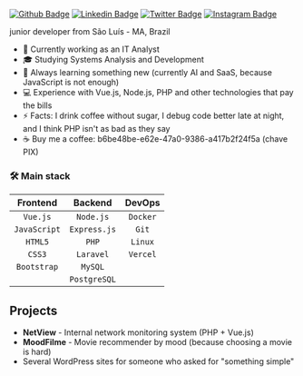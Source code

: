 [![Github Badge](https://img.shields.io/badge/-Github-000?style=flat-square&logo=Github&logoColor=white&link=https://github.com/vtrcav)](https://github.com/vtrcav)
[![Linkedin Badge](https://img.shields.io/badge/-LinkedIn-blue?style=flat-square&logo=Linkedin&logoColor=white&link=https://www.linkedin.com/in/vtrcav/)](https://www.linkedin.com/in/vtrcav/)
[![Twitter Badge](https://img.shields.io/badge/-Twitter-1ca0f1?style=flat-square&labelColor=1ca0f1&logo=twitter&logoColor=white&link=https://twitter.com/vitorfcp)](https://twitter.com/vitorfcp)
[![Instagram Badge](https://img.shields.io/badge/-Instagram-E4405F?style=flat-square&logo=instagram&logoColor=white&link=https://instagram.com/vitor.fcp)](https://instagram.com/vitor.fcp)

junior developer from São Luís - MA, Brazil

- 🏥 Currently working as an IT Analyst
- 🎓 Studying Systems Analysis and Development
- 🌱 Always learning something new (currently AI and SaaS, because JavaScript is not enough)
- 💻 Experience with Vue.js, Node.js, PHP and other technologies that pay the bills
- ⚡ Facts: I drink coffee without sugar, I debug code better late at night, and I think PHP isn't as bad as they say
- ☕ Buy me a coffee: b6be48be-e62e-47a0-9386-a417b2f24f5a (chave PIX)

### 🛠️ Main stack

| Frontend | Backend | DevOps |
| :---: | :---: | :---: |
| `Vue.js` | `Node.js` | `Docker` |
| `JavaScript`| `Express.js` | `Git` |
| `HTML5` | `PHP` | `Linux` |
| `CSS3` | `Laravel`| `Vercel` |
| `Bootstrap` | `MySQL` | |
| | `PostgreSQL` | |

## Projects
- **NetView** - Internal network monitoring system (PHP + Vue.js)
- **MoodFilme** - Movie recommender by mood (because choosing a movie is hard)
- Several WordPress sites for someone who asked for "something simple"
